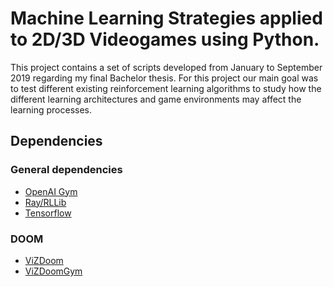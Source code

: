 Machine Learning Strategies applied to 2D/3D Videogames using Python.
===================================

This project contains a set of scripts developed from January to September 2019 regarding my final Bachelor thesis. For this project our main goal was to test different existing reinforcement
learning algorithms to study how the different learning architectures and game environments may affect the learning processes. 

## Dependencies

### General dependencies
* [OpenAI Gym](https://github.com/openai/gym)
* [Ray/RLLib](https://github.com/ray-project/ray)
* [Tensorflow](https://github.com/tensorflow/tensorflow)

### DOOM
* [ViZDoom](https://github.com/mwydmuch/ViZDoom)
* [ViZDoomGym](https://github.com/shakenes/vizdoomgym)